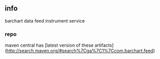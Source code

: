 <!--

    Copyright (C) 2011-2012 Barchart, Inc. <http://www.barchart.com/>

    All rights reserved. Licensed under the OSI BSD License.

    http://www.opensource.org/licenses/bsd-license.php

-->
## info

barchart data feed instrument service

### repo

maven central has
[latest version of these artifacts]
(http://search.maven.org/#search%7Cga%7C1%7Ccom.barchart.feed)
